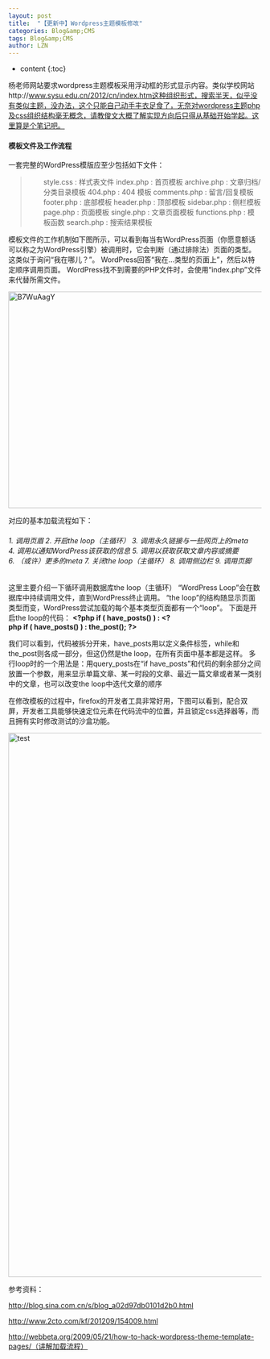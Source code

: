```yaml
---
layout: post
title:  "【更新中】Wordpress主题模板修改" 
categories: Blog&amp;CMS
tags: Blog&amp;CMS
author: LZN
---
```


* content
{:toc}

杨老师网站要求wordpress主题模板采用浮动框的形式显示内容。类似学校网站http://www.sysu.edu.cn/2012/cn/index.htm这种组织形式，搜索半天，似乎没有类似主题，没办法，这个只能自己动手丰衣足食了，无奈对wordpress主题php及css组织结构毫无概念，请教俊文大概了解实现方向后只得从基础开始学起。这里算是个笔记吧。
<h4>模板文件及工作流程</h4>
一套完整的WordPress模版应至少包括如下文件：
<blockquote>
<p style="padding-left: 30px;">style.css : 样式表文件
index.php : 首页模板
archive.php : 文章归档/分类目录模板
404.php : 404 模板
comments.php : 留言/回复模板
footer.php : 底部模板
header.php : 顶部模板
sidebar.php : 侧栏模板
page.php : 页面模板
single.php : 文章页面模板
functions.php : 模板函数
search.php : 搜索结果模板</p>
</blockquote>
模板文件的工作机制如下图所示，可以看到每当有WordPress页面（你愿意额话可以称之为WordPress引擎）被调用时，它会判断（通过排除法）页面的类型。 这类似于询问“我在哪儿？”。 WordPress回答“我在…类型的页面上”，然后以特定顺序调用页面。 WordPress找不到需要的PHP文件时，会使用“index.php”文件来代替所需文件。

<a href="http://222.200.180.66:1234/L_Zealot/blog/wordpress/wp-content/uploads/2014/09/B7WuAagY.gif"><img class="alignnone size-full wp-image-156" src="http://222.200.180.66:1234/L_Zealot/blog/wordpress/wp-content/uploads/2014/09/B7WuAagY.gif" alt="B7WuAagY" width="720" height="430" /></a>

对应的基本加载流程如下：
<h6>1. 调用页眉
2. 开启the loop（主循环）
3. 调用永久链接与一些网页上的meta
4. 调用以通知WordPress该获取的信息
5. 调用以获取获取文章内容或摘要
6. （或许）更多的meta
7. 关闭the loop（主循环）
8. 调用侧边栏
9. 调用页脚</h6>
这里主要介绍一下循环调用数据库the loop（主循环）
“WordPress Loop”会在数据库中持续调用文件，直到WordPress终止调用。 “the loop”的结构随显示页面类型而变，WordPress尝试加载的每个基本类型页面都有一个“loop”。 下面是开启the loop的代码：
<strong>&lt;?php if ( have_posts() ) : &lt;?php if ( have_posts() ) : the_post(); ?&gt; </strong>

我们可以看到，代码被拆分开来，have_posts用以定义条件标签，while和the_post则各成一部分，但这仍然是the loop，在所有页面中基本都是这样。 多行loop时的一个用法是：用query_posts在“if have_posts”和代码的剩余部分之间放置一个参数，用来显示单篇文章、某一时段的文章、最近一篇文章或者某一类别中的文章，也可以改变the loop中迭代文章的顺序

在修改模板的过程中，firefox的开发者工具非常好用，下图可以看到，配合双屏，开发者工具能够快速定位元素在代码流中的位置，并且锁定css选择器等，而且拥有实时修改测试的沙盒功能。

<a href="http://222.200.180.66:1234/L_Zealot/blog/wordpress/wp-content/uploads/2014/09/test.jpg"><img class="alignnone size-full wp-image-153" src="http://222.200.180.66:1234/L_Zealot/blog/wordpress/wp-content/uploads/2014/09/test.jpg" alt="test" width="3286" height="1080" /></a>

参考资料：

http://blog.sina.com.cn/s/blog_a02d97db0101d2b0.html

http://www.2cto.com/kf/201209/154009.html

http://webbeta.org/2009/05/21/how-to-hack-wordpress-theme-template-pages/（讲解加载流程）